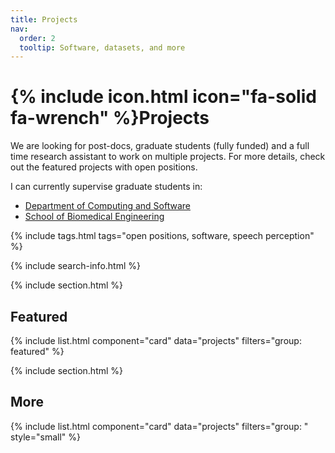 ```yaml
---
title: Projects
nav:
  order: 2
  tooltip: Software, datasets, and more
---
```


# {% include icon.html icon="fa-solid fa-wrench" %}Projects

We are looking for post-docs, graduate students (fully funded) and a full time research assistant to work on multiple projects.
For more details, check out the featured projects with open positions.

I can currently supervise graduate students in:
 - [Department of Computing and Software](https://www.eng.mcmaster.ca/cas/)
 - [School of Biomedical Engineering](https://www.eng.mcmaster.ca/msbe/)


{% include tags.html tags="open positions, software, speech perception" %}

{% include search-info.html %}

{% include section.html %}

## Featured

{% include list.html component="card" data="projects" filters="group: featured" %}

{% include section.html %}

## More

{% include list.html component="card" data="projects" filters="group: " style="small" %}
